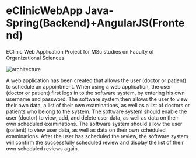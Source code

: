 # eClinicWebApp Java-Spring(Backend)+AngularJS(Frontend)

EClinic Web Application Project for MSc studies on Faculty of Organizational Sciences

![architecture](https://user-images.githubusercontent.com/60583122/140650860-4adbc030-7e5b-440e-b094-927c1c59f53a.png)


A web application has been created that allows the user (doctor or patient) to schedule an appointment.
When using a web application, the user (doctor or patient) first logs in to the software system, by entering his own username and password. The software system then allows the user to view their own data, a list of their own examinations, as well as a list of doctors or patients who belong to the system.
The software system should enable the user (doctor) to view, add, and delete user data, as well as data on their own scheduled examinations.
The software system should allow the user (patient) to view user data, as well as data on their own scheduled examinations.
After the user has scheduled the review, the software system will confirm the successfully scheduled review and display the list of their own scheduled reviews again. 
